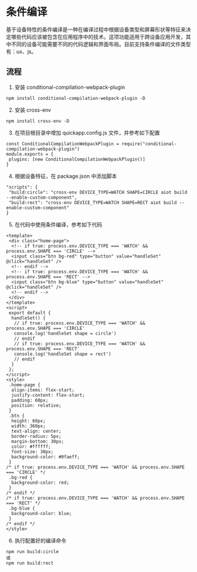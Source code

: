 # 条件编译
基于设备特性的条件编译是一种在编译过程中根据设备类型和屏幕形状等特征来决定哪些代码应该被包含在应用程序中的技术。这项功能适用于跨设备应用开发，其中不同的设备可能需要不同的代码逻辑和界面布局。目前支持条件编译的文件类型有：ux、js。

## 流程
1. 安装 conditional-compilation-webpack-plugin

```
npm install conditional-compilation-webpack-plugin -D
```

2. 安装 cross-env

```
npm install cross-env -D
```

3. 在项目根目录中增加 quickapp.config.js 文件，并参考如下配置

```
const ConditionalCompilationWebpackPlugin = require("conditional-compilation-webpack-plugin")
module.exports = {
 plugins: [new ConditionalCompilationWebpackPlugin()]
}
```

4. 根据设备特征，在 package.json 中添加脚本

```
"scripts": {
 "build:circle": "cross-env DEVICE_TYPE=WATCH SHAPE=CIRCLE aiot build --enable-custom-component",
 "build:rect": "cross-env DEVICE_TYPE=WATCH SHAPE=RECT aiot build --enable-custom-component"
}
```

5. 在代码中使用条件编译，参考如下代码

```
<template>
 <div class="home-page">
  <!-- if true: process.env.DEVICE_TYPE === 'WATCH' && process.env.SHAPE === 'CIRCLE' -->
  <input class="btn bg-red" type="button" value="handleSet" @click="handleSet" />
  <!-- endif -->
  <!-- if true: process.env.DEVICE_TYPE === 'WATCH' && process.env.SHAPE === 'RECT' -->
  <input class="btn bg-blue" type="button" value="handleSet" @click="handleSet" />
  <!-- endif -->
 </div>
</template>
<script>
 export default {
  handleSet() {
   // if true: process.env.DEVICE_TYPE === 'WATCH' && process.env.SHAPE === 'CIRCLE'
   console.log('handleSet shape = circle')
   // endif
   // if true: process.env.DEVICE_TYPE === 'WATCH' && process.env.SHAPE === 'RECT'
   console.log('handleSet shape = rect')
   // endif
  }
 };
</script>
<style>
 .home-page {
  align-items: flex-start;
  justify-content: flex-start;
  padding: 60px;
  position: relative;
 }
 .btn {
  height: 60px;
  width: 360px;
  text-align: center;
  border-radius: 5px;
  margin-bottom: 30px;
  color: #ffffff;
  font-size: 30px;
  background-color: #0faeff;
 }
/* if true: process.env.DEVICE_TYPE === 'WATCH' && process.env.SHAPE === 'CIRCLE' */
 .bg-red {
  background-color: red;
 }
/* endif */
/* if true: process.env.DEVICE_TYPE === 'WATCH' && process.env.SHAPE === 'RECT' */
 .bg-blue {
  background-color: blue;
 }
/* endif */
</style>
```

6. 执行配置好的编译命令

```
npm run build:circle
或
npm run build:rect
